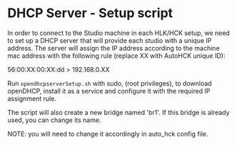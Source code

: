 # DHCP Server - Setup script

In order to connect to the Studio machine in each HLK/HCK setup, we need to set up a DHCP server that will provide each studio with a unique IP address.  The server will assign the IP address according to the machine mac address with the following rule (replace XX with AutoHCK unique ID):

56:00:XX:00:XX:dd > 192.168.0.XX

Run `opendhcpserverSetup.sh` with sudo, (root privileges), to download openDHCP, install it as a service and configure it with the required IP assignment rule.

The script will also create a new bridge named 'br1'. If this bridge is already used, you can change its name.

NOTE: you will need to change it accordingly in auto_hck config file.
